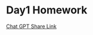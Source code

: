 # Day1 Homework

[Chat GPT Share Link](https://chatgpt.com/share/829e35c8-fa40-466f-adb6-9069ead7f69b)
